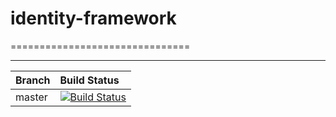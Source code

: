 # identity-framework
===============================

---

|  Branch | Build Status |
| :------------ |:-------------
| master      | [![Build Status](https://wso2.org/jenkins/job/carbon-identity-framework/badge/icon)](https://wso2.org/jenkins/job/carbon-identity-framework) |
